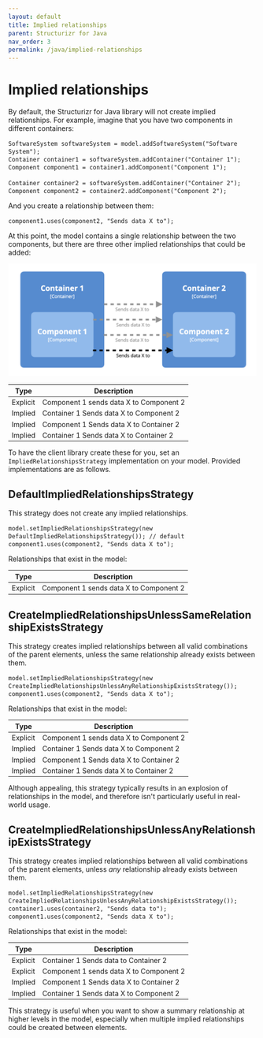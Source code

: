 ```yaml
---
layout: default
title: Implied relationships
parent: Structurizr for Java
nav_order: 3
permalink: /java/implied-relationships
---
```


# Implied relationships

By default, the Structurizr for Java library will not create implied relationships.
For example, imagine that you have two components in different containers: 

```
SoftwareSystem softwareSystem = model.addSoftwareSystem("Software System");
Container container1 = softwareSystem.addContainer("Container 1");
Component component1 = container1.addComponent("Component 1");

Container container2 = softwareSystem.addContainer("Container 2");
Component component2 = container2.addComponent("Component 2");
```

And you create a relationship between them:

```
component1.uses(component2, "Sends data X to");
```

At this point, the model contains a single relationship between the two components,
but there are three other implied relationships that could be added:

![Implied relationships](images/implied-relationships.png)

| Type     | Description                             |
|----------|-----------------------------------------|
| Explicit | Component 1 sends data X to Component 2 |
| Implied  | Container 1 Sends data X to Component 2 |
| Implied  | Component 1 Sends data X to Container 2 |
| Implied  | Container 1 Sends data X to Container 2 |

To have the client library create these for you, set an `ImpliedRelationshipsStrategy` implementation on your model.
Provided implementations are as follows.

## DefaultImpliedRelationshipsStrategy

This strategy does not create any implied relationships.

```
model.setImpliedRelationshipsStrategy(new DefaultImpliedRelationshipsStrategy()); // default
component1.uses(component2, "Sends data X to");
```

Relationships that exist in the model:

| Type     | Description                             |
|----------|-----------------------------------------|
| Explicit | Component 1 sends data X to Component 2 |

## CreateImpliedRelationshipsUnlessSameRelationshipExistsStrategy

This strategy creates implied relationships between all valid combinations of the parent elements, unless the same
relationship already exists between them.

```
model.setImpliedRelationshipsStrategy(new CreateImpliedRelationshipsUnlessAnyRelationshipExistsStrategy());
component1.uses(component2, "Sends data X to");
```

Relationships that exist in the model:

| Type     | Description                             |
|----------|-----------------------------------------|
| Explicit | Component 1 sends data X to Component 2 |
| Implied  | Container 1 Sends data X to Component 2 |
| Implied  | Component 1 Sends data X to Container 2 |
| Implied  | Container 1 Sends data X to Container 2 |

Although appealing, this strategy typically results in an explosion of relationships in the model,
and therefore isn't particularly useful in real-world usage.

## CreateImpliedRelationshipsUnlessAnyRelationshipExistsStrategy

This strategy creates implied relationships between all valid combinations of the parent elements, unless *any*
relationship already exists between them.

```
model.setImpliedRelationshipsStrategy(new CreateImpliedRelationshipsUnlessAnyRelationshipExistsStrategy());
container1.uses(container2, "Sends data to");
component1.uses(component2, "Sends data X to");
```

Relationships that exist in the model:

| Type     | Description                             |
|----------|-----------------------------------------|
| Explicit | Container 1 Sends data to Container 2   |
| Explicit | Component 1 sends data X to Component 2 |
| Implied  | Component 1 Sends data X to Container 2 |
| Implied  | Container 1 Sends data X to Component 2 |

This strategy is useful when you want to show a summary relationship at higher levels in the model,
especially when multiple implied relationships could be created between elements.